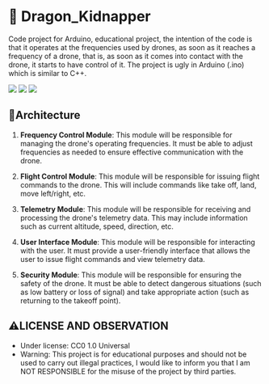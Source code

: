 # 🐉 Dragon_Kidnapper

Code project for Arduino, educational project, the intention of the code is that it operates at the frequencies used by drones, as soon as it reaches a frequency of a drone, that is, as soon as it comes into contact with the drone, it starts to have control of it. The project is ugly in Arduino (.ino) which is similar to C++. 

<img src="https://img.shields.io/badge/C%2B%2B-00599C?style=for-the-badge&logo=c%2B%2B&logoColor=blue&color=black"/> <img loading="lazy" src="https://img.shields.io/badge/Arduino-00979D?style=for-the-badge&logo=Arduino&logoColor=white"> <img loading="lazy" src="https://img.shields.io/badge/Arduino_IDE-00979D?style=for-the-badge&logo=arduino&logoColor=white">

## 🚧Architecture

1. **Frequency Control Module**: This module will be responsible for managing the drone's operating frequencies. It must be able to adjust frequencies as needed to ensure effective communication with the drone.

2. **Flight Control Module**: This module will be responsible for issuing flight commands to the drone. This will include commands like take off, land, move left/right, etc.

3. **Telemetry Module**: This module will be responsible for receiving and processing the drone's telemetry data. This may include information such as current altitude,
speed, direction, etc.

4. **User Interface Module**: This module will be responsible for interacting with the user. It must provide a user-friendly interface that allows the user to issue flight commands and view telemetry data.

5. **Security Module**: This module will be responsible for ensuring the safety of the drone.
It must be able to detect dangerous situations (such as low battery or loss of signal) and take appropriate action (such as returning to the takeoff point).

## ⚠️LICENSE AND OBSERVATION
  - Under license: CC0 1.0 Universal
  - Warning: This project is for educational purposes and should not be used to carry out illegal practices, I would like to inform you that I am NOT RESPONSIBLE for the misuse of the project by third parties.
